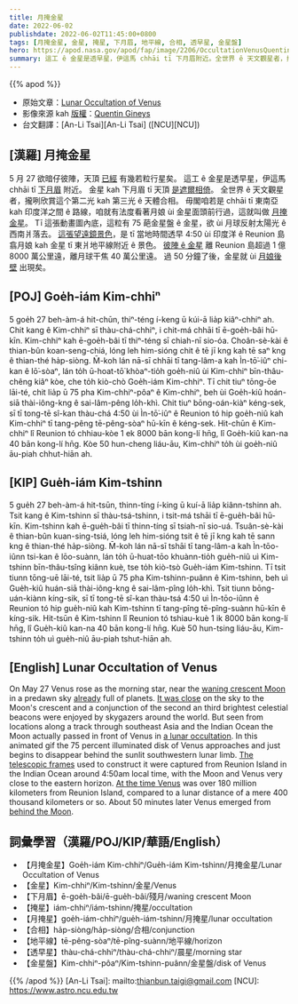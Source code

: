 ```yaml
---
title: 月掩金星
date: 2022-06-02
publishdate: 2022-06-02T11:45:00+0800
tags: [月掩金星, 金星, 掩星, 下月眉, 地平線, 合相, 透早星, 金星盤]
hero: https://apod.nasa.gov/apod/fap/image/2206/OccultationVenusQuentinGineys1024.gif
summary: 這工 ê 金星是透早星，伊這馬 chhāi tī 下月眉附近。全世界 ê 天文觀星者，攏咧欣賞這个第二光 kah 第三光 ê 天體合相。
---
```


{{% apod %}}

- 原始文章：[Lunar Occultation of Venus](https://apod.nasa.gov/apod/ap220602.html)
- 影像來源 kah [版權][copyright]：[Quentin Gineys](https://www.astrobin.com/users/kantin/)
- 台文翻譯：[An-Li Tsai][An-Li Tsai] ([NCU][NCU])

## [漢羅] 月掩金星
5 月 27 欲暗仔彼陣，天頂 [已經][already] 有幾若粒行星矣。
這工 ê 金星是透早星，伊這馬 chhāi tī [下月眉][waning crescent Moon] 附近。
金星 kah 下月眉 tī 天頂 [是遮爾相倚][It was close]。
全世界 ê 天文觀星者，攏咧欣賞這个第二光 kah 第三光 ê 天體合相。
毋閣咱若是 chhāi tī 東南亞 kah 印度洋之間 ê 路線，咱就有法度看著月娘 ùi 金星面頭前行過，這就叫做 [月掩金星][a lunar occultation]。
Tī 這張動畫圖內底，這粒有 75 葩金星盤 ê 金星，欲 ùi 月球反射太陽光 ê 西南爿落去。
[這張望遠鏡景色][The telescopic frames]，是 tī 當地時間透早 4:50 ùi 印度洋 ê Reunion 島翕月娘 kah 金星 tī 東爿地平線附近 ê 景色。
[彼陣 ê 金星][At the time Venus] 離 Reunion 島超過 1 億 8000 萬公里遠，離月球干焦 40 萬公里遠。
過 50 分鐘了後，金星就 ùi [月娘後壁][behind the Moon] 出現矣。

## [POJ] Goe̍h-iám Kim-chhiⁿ
5 goe̍h 27 beh-àm-á hit-chūn, thiⁿ-téng í-keng ū kúi-ā lia̍p kiâⁿ-chhiⁿ ah.
Chit kang ê Kim-chhiⁿ sī thàu-chá-chhiⁿ, i chit-má chhāi tī ē-goe̍h-bâi hū-kīn.
Kim-chhiⁿ kah ē-goe̍h-bâi tī thiⁿ-téng sī chiah-nī sio-óa.
Choân-sè-kài ê thian-bûn koan-seng-chiá, lóng leh him-sióng chit ê tē jī kng kah tē saⁿ kng ê thian-thé ha̍p-siòng.
M̄-koh lán nā-sī chhāi tī tang-lâm-a kah Ìn-tō͘-iûⁿ chi-kan ê lō͘-sòaⁿ, lán to̍h ū-hoat-tō͘ khòaⁿ-tio̍h goe̍h-niû ùi Kim-chhiⁿ bīn-thâu-chêng kiâⁿ kòe, che to̍h kiò-chò Goe̍h-iám Kim-chhiⁿ.
Tī chit tiuⁿ tōng-ōe lāi-té, chit lia̍p ū 75 pha Kim-chhiⁿ-pôaⁿ ê Kim-chhiⁿ, beh ùi Goe̍h-kiû hoán-siā thài-iông-kng ê sai-lâm-pêng lo̍h-khì.
Chit tiuⁿ bōng-oán-kiàⁿ kéng-sek, sī tī tong-tē sî-kan thàu-chá 4:50 ùi Ìn-tō͘-iûⁿ ê Reunion tó hip goe̍h-niû kah Kim-chhiⁿ tī tang-pêng tē-pêng-sòaⁿ hū-kīn ê kéng-sek.
Hit-chūn ê Kim-chhiⁿ lî Reunion tó chhiau-kòe  1 ek 8000 bān kong-lí hn̄g, lî Goe̍h-kiû kan-na 40 bān kong-lí hn̄g.
Kòe 50 hun-cheng liáu-āu, Kim-chhiⁿ to̍h ùi goe̍h-niû āu-piah chhut-hiān ah.


## [KIP] Gue̍h-iám Kim-tshinn
5 gue̍h 27 beh-àm-á hit-tsūn, thinn-tíng í-king ū kuí-ā lia̍p kiânn-tshinn ah.
Tsit kang ê Kim-tshinn sī thàu-tsá-tshinn, i tsit-má tshāi tī ē-gue̍h-bâi hū-kīn.
Kim-tshinn kah ē-gue̍h-bâi tī thinn-tíng sī tsiah-nī sio-uá.
Tsuân-sè-kài ê thian-bûn kuan-sing-tsiá, lóng leh him-sióng tsit ê tē jī kng kah tē sann kng ê thian-thé ha̍p-siòng.
M̄-koh lán nā-sī tshāi tī tang-lâm-a kah Ìn-tōo-iûnn tsi-kan ê lōo-suànn, lán to̍h ū-huat-tōo khuànn-tio̍h gue̍h-niû uì Kim-tshinn bīn-thâu-tsîng kiânn kuè, tse to̍h kiò-tsò Gue̍h-iám Kim-tshinn.
Tī tsit tiunn tōng-uē lāi-té, tsit lia̍p ū 75 pha Kim-tshinn-puânn ê Kim-tshinn, beh uì Gue̍h-kiû huán-siā thài-iông-kng ê sai-lâm-pîng lo̍h-khì.
Tsit tiunn bōng-uán-kiànn kíng-sik, sī tī tong-tē sî-kan thàu-tsá 4:50 uì Ìn-tōo-iûnn ê Reunion tó hip gue̍h-niû kah Kim-tshinn tī tang-pîng tē-pîng-suànn hū-kīn ê kíng-sik.
Hit-tsūn ê Kim-tshinn lî Reunion tó tshiau-kuè  1 ik 8000 bān kong-lí hn̄g, lî Gue̍h-kiû kan-na 40 bān kong-lí hn̄g.
Kuè 50 hun-tsing liáu-āu, Kim-tshinn to̍h uì gue̍h-niû āu-piah tshut-hiān ah.

## [English] Lunar Occultation of Venus

On May 27 Venus rose as the morning star, near the [waning crescent Moon][waning crescent Moon] in a predawn sky [already][already] full of planets.
[It was close][It was close] on the sky to the Moon's crescent and a conjunction of the second an third brightest celestial beacons were enjoyed by skygazers around the world.
But seen from locations along a track through southeast Asia and the Indian Ocean the Moon actually passed in front of Venus in [a lunar occultation][a lunar occultation].
In this animated gif the 75 percent illuminated disk of Venus approaches and just begins to disappear behind the sunlit southwestern lunar limb.
[The telescopic frames][The telescopic frames] used to construct it were captured from Reunion Island in the Indian Ocean around 4:50am local time, with the Moon and Venus very close to the eastern horizon.
[At the time Venus][At the time Venus] was over 180 million kilometers from Reunion Island, compared to a lunar distance of a mere 400 thousand kilometers or so.
About 50 minutes later Venus emerged from [behind the Moon][behind the Moon].

## 詞彙學習（漢羅/POJ/KIP/華語/English）
- 【月掩金星】Goe̍h-iám Kim-chhiⁿ/Gue̍h-iám Kim-tshinn/月掩金星/Lunar Occultation of Venus
- 【金星】Kim-chhiⁿ/Kim-tshinn/金星/Venus
- 【下月眉】ē-goe̍h-bâi/ē-gue̍h-bâi/殘月/waning crescent Moon
- 【掩星】iám-chhiⁿ/iám-tshinn/掩星/occultation
- 【月掩星】goe̍h-iám-chhiⁿ/gue̍h-iám-tshinn/月掩星/lunar occultation
- 【合相】ha̍p-siòng/ha̍p-siòng/合相/conjunction
- 【地平線】tē-pêng-sòaⁿ/tē-pîng-suànn/地平線/horizon
- 【透早星】thàu-chá-chhiⁿ/thàu-chá-chhiⁿ/晨星/morning star
- 【金星盤】Kim-chhiⁿ-pôaⁿ/Kim-tshinn-puânn/金星盤/disk of Venus


{{% /apod %}}
[An-Li Tsai]: mailto:thianbun.taigi@gmail.com
[NCU]: https://www.astro.ncu.edu.tw

[copyright]: https://apod.nasa.gov/apod/fap/lib/about_apod.html#srapply

[waning crescent Moon]:https://svs.gsfc.nasa.gov/4955
[already]:https://apod.nasa.gov/apod/ap220420.html
[It was close]:https://earthsky.org/todays-image/dazzling-venus-goes-behind-the-moon/
[a lunar occultation]:https://in-the-sky.org/news.php?id=20220527_16_100
[The telescopic frames]:https://www.astrobin.com/m2sj29/
[At the time Venus]:https://theskylive.com/venus-info
[behind the Moon]:https://solarsystem.nasa.gov/skywatching/home/
